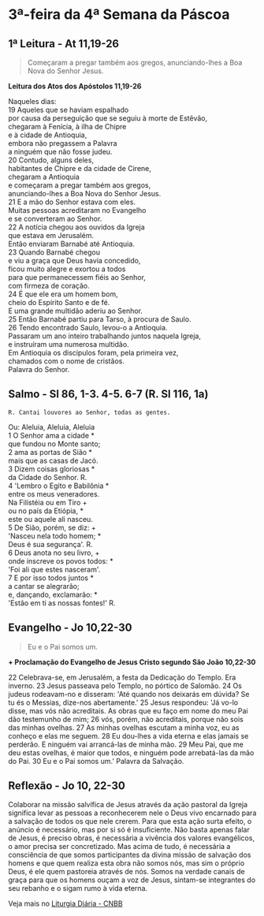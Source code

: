 # 3ª-feira da 4ª Semana da Páscoa

## 1ª Leitura - At 11,19-26

> Começaram a pregar também aos gregos, anunciando-lhes a Boa Nova do Senhor Jesus.

**Leitura dos Atos dos Apóstolos 11,19-26**

Naqueles dias:    
19 Aqueles que se haviam espalhado   
 por causa da perseguição que se seguiu à morte de Estêvão,   
 chegaram à Fenícia, à ilha de Chipre   
 e à cidade de Antioquia,   
 embora não pregassem a Palavra   
 a ninguém que não fosse judeu.    
20 Contudo, alguns deles,   
 habitantes de Chipre e da cidade de Cirene,   
 chegaram a Antioquia   
 e começaram a pregar também aos gregos,   
 anunciando-lhes a Boa Nova do Senhor Jesus.    
21 E a mão do Senhor estava com eles.   
 Muitas pessoas acreditaram no Evangelho   
 e se converteram ao Senhor.    
22 A notícia chegou aos ouvidos da Igreja   
 que estava em Jerusalém.   
 Então enviaram Barnabé até Antioquia.    
23 Quando Barnabé chegou   
 e viu a graça que Deus havia concedido,   
 ficou muito alegre e exortou a todos   
 para que permanecessem fiéis ao Senhor,   
 com firmeza de coração.    
24 É que ele era um homem bom,   
 cheio do Espírito Santo e de fé.   
 E uma grande multidão aderiu ao Senhor.    
25 Então Barnabé partiu para Tarso, à procura de Saulo.    
26 Tendo encontrado Saulo, levou-o a Antioquia.   
 Passaram um ano inteiro trabalhando juntos naquela Igreja,   
 e instruíram uma numerosa multidão.   
 Em Antioquia os discípulos foram, pela primeira vez,   
 chamados com o nome de cristãos.   
 Palavra do Senhor.

## Salmo - Sl 86, 1-3. 4-5. 6-7 (R. Sl 116, 1a)

`R. Cantai louvores ao Senhor, todas as gentes.`

Ou: Aleluia, Aleluia, Aleluia   
1 O Senhor ama a cidade *   
 que fundou no Monte santo;    
2 ama as portas de Sião *   
 mais que as casas de Jacó.    
3 Dizem coisas gloriosas *   
 da Cidade do Senhor. R.    
4 'Lembro o Egito e Babilônia *   
 entre os meus veneradores.   
 Na Filistéia ou em Tiro +   
 ou no país da Etiópia, *   
 este ou aquele ali nasceu.    
5 De Sião, porém, se diz: +   
 'Nasceu nela todo homem; *   
 Deus é sua segurança'. R.    
6 Deus anota no seu livro, +   
 onde inscreve os povos todos: *   
 'Foi ali que estes nasceram'.    
7 E por isso todos juntos *   
 a cantar se alegrarão;   
 e, dançando, exclamarão: *   
 'Estão em ti as nossas fontes!' R.

## Evangelho - Jo 10,22-30

> Eu e o Pai somos um.

**+ Proclamação do Evangelho de Jesus Cristo segundo São João 10,22-30**

22 Celebrava-se, em Jerusalém,      a festa da Dedicação do Templo.     Era inverno.    23 Jesus passeava pelo Templo,     no pórtico de Salomão.    24 Os judeus rodeavam-no e disseram:     'Até quando nos deixarás em dúvida?     Se tu és o Messias, dize-nos abertamente.'    25 Jesus respondeu:     'Já vo-lo disse, mas vós não acreditais.     As obras que eu faço em nome do meu Pai     dão testemunho de mim;    26 vós, porém, não acreditais,     porque não sois das minhas ovelhas.    27 As minhas ovelhas escutam a minha voz,     eu as conheço e elas me seguem.    28 Eu dou-lhes a vida eterna     e elas jamais se perderão.     E ninguém vai arrancá-las de minha mão.    29 Meu Pai, que me deu estas ovelhas,     é maior que todos,     e ninguém pode arrebatá-las da mão do Pai.    30 Eu e o Pai somos um.'     Palavra da Salvação.

## Reflexão - Jo 10, 22-30

Colaborar na missão salvífica de Jesus através da ação pastoral da Igreja significa levar as pessoas a reconhecerem nele o Deus vivo encarnado para a salvação de todos os que nele crerem. Para que esta ação surta efeito, o anúncio é necessário, mas por si só é insuficiente. Não basta apenas falar de Jesus, é preciso obras, é necessária a vivência dos valores evangélicos, o amor precisa ser concretizado. Mas acima de tudo, é necessária a consciência de que somos participantes da divina missão de salvação dos homens e que quem realiza esta obra não somos nós, mas sim o próprio Deus, é ele quem pastoreia através de nós. Somos na verdade canais de graça para que os homens ouçam a voz de Jesus, sintam-se integrantes do seu rebanho e o sigam rumo à vida eterna.

Veja mais no [Liturgia Diária - CNBB](http://liturgiadiaria.cnbb.org.br/app/user/user/UserView.php?ano=2017&mes=5&dia=9)